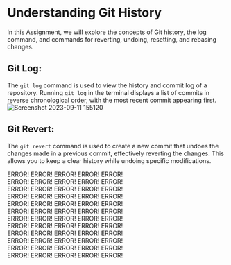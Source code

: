 # Understanding Git History

 In this Assignment, we will explore the concepts of Git history, the log command, and commands for reverting, undoing, resetting, and rebasing changes.

## Git Log:
The `git log` command is used to view the history and commit log of a repository. Running `git log` in the terminal displays a list of commits in reverse chronological order, with the most recent commit appearing first.
![Screenshot 2023-09-11 155120](https://github.com/HimanS-sys/intro_to_git/assets/68765011/cf29ddd4-7854-4afe-b19e-4917b75f9a0c)
</br>
## Git Revert:
The `git revert` command is used to create a new commit that undoes the changes made in a previous commit, effectively reverting the changes. This allows you to keep a clear history while undoing specific modifications.

ERROR! ERROR! ERROR! ERROR! ERROR!</br>
ERROR! ERROR! ERROR! ERROR! ERROR!</br>
ERROR! ERROR! ERROR! ERROR! ERROR!</br>
ERROR! ERROR! ERROR! ERROR! ERROR!</br>
ERROR! ERROR! ERROR! ERROR! ERROR!</br>
ERROR! ERROR! ERROR! ERROR! ERROR!</br>
ERROR! ERROR! ERROR! ERROR! ERROR!</br>
ERROR! ERROR! ERROR! ERROR! ERROR!</br>
ERROR! ERROR! ERROR! ERROR! ERROR!</br>
ERROR! ERROR! ERROR! ERROR! ERROR!</br>
ERROR! ERROR! ERROR! ERROR! ERROR!</br>
ERROR! ERROR! ERROR! ERROR! ERROR!</br>
